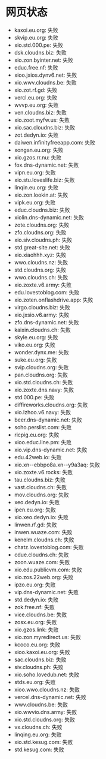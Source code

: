 # 网页状态
- kaxoi.eu.org: 失败
- skvip.eu.org: 失败
- xio.std.000.pe: 失败
- dsk.cloudns.biz: 失败
- xio.zon.byinter.net: 失败
- educ.free.nf: 失败
- xioo.jxios.dynv6.net: 失败
- xio.wwv.cloudns.be: 失败
- xio.zot.rf.gd: 失败
- vercl.eu.org: 失败
- wvvp.eu.org: 失败
- ven.cloudns.biz: 失败
- xio.zoot.myfw.us: 失败
- xio.sac.cloudns.biz: 失败
- zot.dedyn.io: 失败
- daiwen.infinityfreeapp.com: 失败
- xongan.eu.org: 失败
- xio.gzos.rr.nu: 失败
- fox.dns-dynamic.net: 失败
- vipn.eu.org: 失败
- xio.stu.loveslife.biz: 失败
- linqin.eu.org: 失败
- xio.zon.lookin.at: 失败
- vipk.eu.org: 失败
- educ.cloudns.biz: 失败
- xiolin.dns-dynamic.net: 失败
- zote.cloudns.org: 失败
- zfo.cloudns.org: 失败
- xio.siv.cloudns.ph: 失败
- std.great-site.net: 失败
- xio.xiaohhh.xyz: 失败
- wwo.cloudns.nz: 失败
- std.cloudns.org: 失败
- wwo.cloudns.ch: 失败
- xio.zoxte.v6.army: 失败
- edu.lovestoblog.com: 失败
- xio.zoten.onflashdrive.app: 失败
- virgo.cloudns.biz: 失败
- xio.jxsio.v6.army: 失败
- zfo.dns-dynamic.net: 失败
- kaixin.cloudns.ch: 失败
- skyle.eu.org: 失败
- viko.eu.org: 失败
- wonder.dynx.me: 失败
- suke.eu.org: 失败
- svip.cloudns.org: 失败
- pan.cloudns.org: 失败
- xio.std.cloudns.ch: 失败
- xio.zoxte.dns.navy: 失败
- std.000.pe: 失败
- diffireworks.cloudns.org: 失败
- xio.lzhoo.v6.navy: 失败
- beer.dns-dynamic.net: 失败
- soho.perslist.com: 失败
- ricpig.eu.org: 失败
- xioo.educ.line.pm: 失败
- xio.vip.dns-dynamic.net: 失败
- edu.42web.io: 失败
- xio.xn--ebbpo8a.xn--y9a3aq: 失败
- xio.zoxte.v6.rocks: 失败
- tau.cloudns.biz: 失败
- vast.cloudns.ch: 失败
- mov.cloudns.org: 失败
- xeo.dedyn.io: 失败
- ipen.eu.org: 失败
- xio.xeo.dedyn.io: 失败
- linwen.rf.gd: 失败
- inwen.wuaze.com: 失败
- kenelm.cloudns.ch: 失败
- chatz.lovestoblog.com: 失败
- cdue.cloudns.ch: 失败
- zoon.wuaze.com: 失败
- xio.edu.publicvm.com: 失败
- xio.zos.22web.org: 失败
- ipzo.eu.org: 失败
- vip.dns-dynamic.net: 失败
- std.dedyn.io: 失败
- zok.free.nf: 失败
- vice.cloudns.be: 失败
- zosx.eu.org: 失败
- xio.gzos.link: 失败
- xio.zon.myredirect.us: 失败
- kcoco.eu.org: 失败
- xioo.kaxoi.eu.org: 失败
- sac.cloudns.biz: 失败
- siv.cloudns.ph: 失败
- xio.soho.lovedub.net: 失败
- stds.eu.org: 失败
- xioo.wwo.cloudns.nz: 失败
- vercel.dns-dynamic.net: 失败
- wwv.cloudns.be: 失败
- xio.wwvio.dns.army: 失败
- xio.std.cloudns.org: 失败
- vx.cloudns.ch: 失败
- linqing.eu.org: 失败
- xio.std.kesug.com: 失败
- std.kesug.com: 失败
